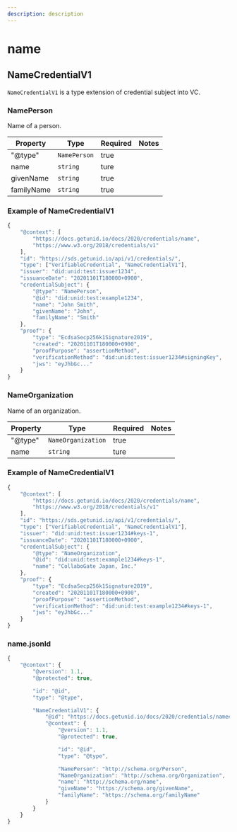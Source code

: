 ```yaml
---
description: description
---
```


# name

## NameCredentialV1

`NameCredentialV1` is a type extension of credential subject into VC.

### NamePerson

Name of a person.

| Property   | Type         | Required | Notes |
| ---------- | ------------ | -------- | ----- |
| "@type"    | `NamePerson` | true     |       |
| name       | `string`     | ture     |       |
| givenName  | `string`     | true     |       |
| familyName | `string`     | true     |       |

### Example of NameCredentialV1

```javascript
{
    "@context": [
        "https://docs.getunid.io/docs/2020/credentials/name",
        "https://www.w3.org/2018/credentials/v1"
    ],
    "id": "https://sds.getunid.io/api/v1/credentials/",
    "type": ["VerifiableCredential", "NameCredentialV1"],
    "issuer": "did:unid:test:issuer1234",
    "issuanceDate": "20201101T180000+0900",
    "credentialSubject": {
        "@type": "NamePerson",
        "@id": "did:unid:test:example1234",
        "name": "John Smith",
        "givenName": "John",
        "familyName": "Smith"
    },
    "proof": {
        "type": "EcdsaSecp256k1Signature2019",
        "created": "20201101T180000+0900",
        "proofPurpose": "assertionMethod",
        "verificationMethod": "did:unid:test:issuer1234#signingKey",
        "jws": "eyJhbGc..."
    }
}
```

### NameOrganization

Name of an organization.

| Property | Type               | Required | Notes |
| -------- | ------------------ | -------- | ----- |
| "@type"  | `NameOrganization` | true     |       |
| name     | `string`           | ture     |       |

### Example of NameCredentialV1

```javascript
{
    "@context": [
        "https://docs.getunid.io/docs/2020/credentials/name",
        "https://www.w3.org/2018/credentials/v1"
    ],
    "id": "https://sds.getunid.io/api/v1/credentials/",
    "type": ["VerifiableCredential", "NameCredentialV1"],
    "issuer": "did:unid:test:issuer1234#keys-1",
    "issuanceDate": "20201101T180000+0900",
    "credentialSubject": {
        "@type": "NameOrganization",
        "@id": "did:unid:test:example1234#keys-1",
        "name": "CollaboGate Japan, Inc."
    },
    "proof": {
        "type": "EcdsaSecp256k1Signature2019",
        "created": "20201101T180000+0900",
        "proofPurpose": "assertionMethod",
        "verificationMethod": "did:unid:test:example1234#keys-1",
        "jws": "eyJhbGc..."
    }
}
```

### name.jsonld

```javascript
{
    "@context": {
        "@version": 1.1,
        "@protected": true,

        "id": "@id",
        "type": "@type",

        "NameCredentialV1": {
            "@id": "https://docs.getunid.io/docs/2020/credentials/name#NameCredentialV1",
            "@context": {
                "@version": 1.1,
                "@protected": true,

                "id": "@id",
                "type": "@type",

                "NamePerson": "http://schema.org/Person",
                "NameOrganization": "http://schema.org/Organization",
                "name": "http://schema.org/name",
                "giveName": "https://schema.org/givenName",
                "familyName": "https://schema.org/familyName"
            }
        }
    }
}
```
